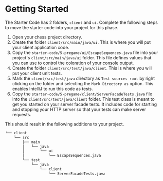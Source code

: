 # Getting Started

The Starter Code has 2 folders, `client` and `ui`. Complete the following steps to move the starter code into your project for this phase.

1. Open your chess project directory.
1. Create the folder `client/src/main/java/ui`. This is where you will put your client application code.
1. Copy the `starter-code/5-pregame/ui/EscapeSequences.java` file into your project's `client/src/main/java/ui` folder. This file defines values that you can use to control the coloration of your console output.
1. Create the folder `client/src/test/java/client`. This is where you will put your client unit tests.
1. Mark the `client/src/test/java` directory as `Test sources root` by right clicking on the folder and selecting the `Mark Directory as` option. This enables IntelliJ to run this code as tests.
1. Copy the `starter-code/5-pregame/client/ServerFacadeTests.java` file into the `client/src/test/java/client` folder. This test class is meant to get you started on your server facade tests. It includes code for starting and stopping your HTTP server so that your tests can make server requests.

This should result in the following additions to your project.

```txt
└── client
    └── src
        ├── main
        │   └── java
        │       └── ui
        │           └── EscapeSequences.java
        └── test
            └── java
                └── client
                    └── ServerFacadeTests.java
```
